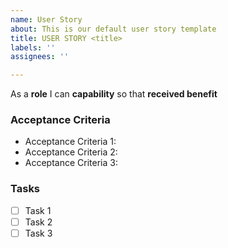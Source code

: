 ```yaml
---
name: User Story
about: This is our default user story template
title: USER STORY <title>
labels: ''
assignees: ''

---
```


As a **role** I can **capability** so that **received benefit**

### Acceptance Criteria
- Acceptance Criteria 1:
- Acceptance Criteria 2:
- Acceptance Criteria 3:

### Tasks
- [ ] Task 1
- [ ] Task 2
- [ ] Task 3
